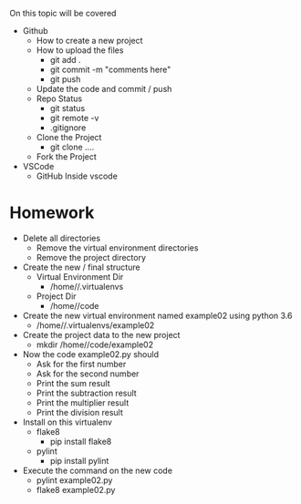 On this topic will be covered

* Github
  * How to create a new project
  * How to upload the files
    * git add .
    * git commit -m "comments here"
    * git push
  * Update the code and commit / push
  * Repo Status
    * git status
    * git remote -v
    * .gitignore
  * Clone the Project
    * git clone ....
  * Fork the Project
* VSCode
  * GitHub Inside vscode


# Homework

* Delete all directories
  * Remove the virtual environment directories
  * Remove the project directory
* Create the new / final structure
  * Virtual Environment Dir
    * /home/<your username here>/.virtualenvs
  * Project Dir
    * /home/<your username here>/code
* Create the new virtual environment named example02 using python 3.6
  * /home/<your username here>/.virtualenvs/example02
* Create the project data to the new project
  * mkdir /home/<your username here>/code/example02
* Now the code example02.py should
  * Ask for the first number
  * Ask for the second number
  * Print the sum result
  * Print the subtraction result
  * Print the multiplier result
  * Print the division result
* Install on this virtualenv
  * flake8
    * pip install flake8
  * pylint
    * pip install pylint
* Execute the command on the new code
  * pylint example02.py
  * flake8 example02.py
